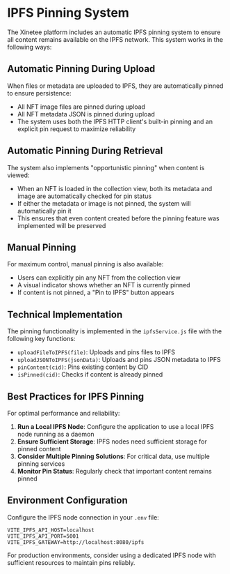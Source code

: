 # IPFS Pinning System

The Xinetee platform includes an automatic IPFS pinning system to ensure all content remains available on the IPFS network. This system works in the following ways:

## Automatic Pinning During Upload

When files or metadata are uploaded to IPFS, they are automatically pinned to ensure persistence:

- All NFT image files are pinned during upload
- All NFT metadata JSON is pinned during upload
- The system uses both the IPFS HTTP client's built-in pinning and an explicit pin request to maximize reliability

## Automatic Pinning During Retrieval

The system also implements "opportunistic pinning" when content is viewed:

- When an NFT is loaded in the collection view, both its metadata and image are automatically checked for pin status
- If either the metadata or image is not pinned, the system will automatically pin it
- This ensures that even content created before the pinning feature was implemented will be preserved

## Manual Pinning

For maximum control, manual pinning is also available:

- Users can explicitly pin any NFT from the collection view
- A visual indicator shows whether an NFT is currently pinned
- If content is not pinned, a "Pin to IPFS" button appears

## Technical Implementation

The pinning functionality is implemented in the `ipfsService.js` file with the following key functions:

- `uploadFileToIPFS(file)`: Uploads and pins files to IPFS
- `uploadJSONToIPFS(jsonData)`: Uploads and pins JSON metadata to IPFS
- `pinContent(cid)`: Pins existing content by CID
- `isPinned(cid)`: Checks if content is already pinned

## Best Practices for IPFS Pinning

For optimal performance and reliability:

1. **Run a Local IPFS Node**: Configure the application to use a local IPFS node running as a daemon
2. **Ensure Sufficient Storage**: IPFS nodes need sufficient storage for pinned content
3. **Consider Multiple Pinning Solutions**: For critical data, use multiple pinning services
4. **Monitor Pin Status**: Regularly check that important content remains pinned

## Environment Configuration

Configure the IPFS node connection in your `.env` file:

```
VITE_IPFS_API_HOST=localhost
VITE_IPFS_API_PORT=5001
VITE_IPFS_GATEWAY=http://localhost:8080/ipfs
```

For production environments, consider using a dedicated IPFS node with sufficient resources to maintain pins reliably.
